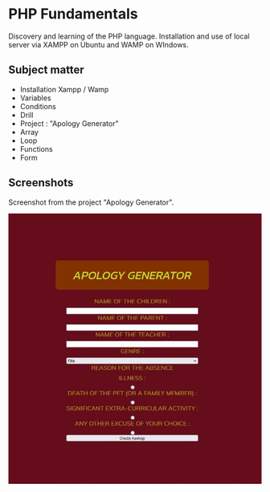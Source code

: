 
# PHP Fundamentals

Discovery and learning of the PHP language.
Installation and use of local server via XAMPP on Ubuntu and WAMP on WIndows.




## Subject matter
- Installation Xampp / Wamp
- Variables
- Conditions
- Drill
- Project : "Apology Generator"
- Array
- Loop
- Functions
- Form


## Screenshots

Screenshot from the project "Apology Generator".

![App Screenshot](./assets/img/apology_generator.jpg)

